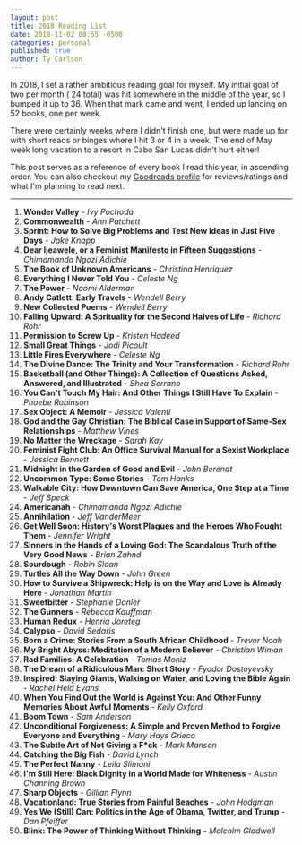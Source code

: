 ```yaml
---
layout: post
title: 2018 Reading List
date: 2018-11-02 08:55 -0500
categories: personal
published: true
author: Ty Carlson
---
```


In 2018, I set a rather ambitious reading goal for myself. My initial goal of two per month ( 24 total) was hit somewhere in the middle of the year, so I bumped it up to 36. When that mark came and went, I ended up landing on 52 books, one per week.

There were certainly weeks where I didn't finish one, but were made up for with short reads or binges where I hit 3 or 4 in a week. The end of May week long vacation to a resort in Cabo San Lucas didn't hurt either!

This post serves as a reference of every book I read this year, in ascending order. You can also checkout my [Goodreads profile](https://www.goodreads.com/user/show/13860778-ty-carlson) for reviews/ratings and what I'm planning to read next.

---

1. **Wonder Valley** - *Ivy Pochoda*
1. **Commonwealth** - *Ann Patchett*
1. **Sprint: How to Solve Big Problems and Test New Ideas in Just Five Days** - *Jake Knapp*
1. **Dear Ijeawele, or a Feminist Manifesto in Fifteen Suggestions** - *Chimamanda Ngozi Adichie*
1. **The Book of Unknown Americans** - *Christina Henriquez*
1. **Everything I Never Told You** - *Celeste Ng*
1. **The Power** - *Naomi Alderman*
1. **Andy Catlett: Early Travels** - *Wendell Berry*
1. **New Collected Poems** - *Wendell Berry*
1. **Falling Upward: A Sprituality for the Second Halves of Life** - *Richard Rohr*
1. **Permission to Screw Up** - *Kristen Hadeed*
1. **Small Great Things** - *Jodi Picoult*
1. **Little Fires Everywhere** - *Celeste Ng*
1. **The Divine Dance: The Trinity and Your Transformation** - *Richard Rohr*
1. **Basketball (and Other Things): A Collection of Questions Asked, Answered, and Illustrated** - *Shea Serrano*
1. **You Can't Touch My Hair: And Other Things I Still Have To Explain** - *Phoebe Robinson*
1. **Sex Object: A Memoir** - *Jessica Valenti*
1. **God and the Gay Christian: The Biblical Case in Support of Same-Sex Relationships** - *Matthew Vines*
1. **No Matter the Wreckage** - *Sarah Kay*
1. **Feminist Fight Club: An Office Survival Manual for a Sexist Workplace** - *Jessica Bennett*
1. **Midnight in the Garden of Good and Evil** - *John Berendt*
1. **Uncommon Type: Some Stories** - *Tom Hanks*
1. **Walkable City: How Downtown Can Save America, One Step at a Time** - *Jeff Speck*
1. **Americanah** - *Chimamanda Ngozi Adichie*
1. **Annihilation** - *Jeff VanderMeer*
1. **Get Well Soon: History's Worst Plagues and the Heroes Who Fought Them** - *Jennifer Wright*
1. **Sinners in the Hands of a Loving God: The Scandalous Truth of the Very Good News** - *Brian Zahnd*
1. **Sourdough** - *Robin Sloan*
1. **Turtles All the Way Down** - *John Green*
1. **How to Survive a Shipwreck: Help is on the Way and Love is Already Here** - *Jonathan Martin*
1. **Sweetbitter** - *Stephanie Danler*
1. **The Gunners** - *Rebecca Kauffman*
1. **Human Redux** - *Henriq Joreteg*
1. **Calypso** - *David Sedaris*
1. **Born a Crime: Stories From a South African Childhood** - *Trevor Noah*
1. **My Bright Abyss: Meditation of a Modern Believer** - *Christian Wiman*
1. **Rad Families: A Celebration** - *Tomas Moniz*
1. **The Dream of a Ridiculous Man: Short Story** - *Fyodor Dostoyevsky*
1. **Inspired: Slaying Giants, Walking on Water, and Loving the Bible Again** - *Rachel Held Evans*
1. **When You Find Out the World is Against You: And Other Funny Memories About Awful Moments** - *Kelly Oxford*
1. **Boom Town** - *Sam Anderson*
1. **Unconditional Forgiveness: A Simple and Proven Method to Forgive Everyone and Everything** - *Mary Hays Grieco*
1. **The Subtle Art of Not Giving a F*ck** - *Mark Manson*
1. **Catching the Big Fish** - *David Lynch*
1. **The Perfect Nanny** - *Leila Slimani*
1. **I'm Still Here: Black Dignity in a World Made for Whiteness** - *Austin Channing Brown*
1. **Sharp Objects** - *Gillian Flynn*
1. **Vacationland: True Stories from Painful Beaches** - *John Hodgman*
1. **Yes We (Still) Can: Politics in the Age of Obama, Twitter, and Trump** - *Dan Pfeiffer*
1. **Blink: The Power of Thinking Without Thinking** - *Malcolm Gladwell*
